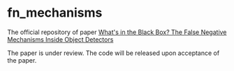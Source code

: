 # fn_mechanisms
The official repository of paper [What's in the Black Box? The False Negative Mechanisms Inside Object Detectors](https://arxiv.org/abs/2203.00807)

The paper is under review. The code will be released upon acceptance of the paper. 
